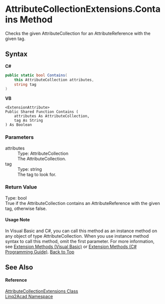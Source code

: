 # AttributeCollectionExtensions.Contains Method 
 

Checks the given AttributeCollection for an AttributeReference with the given tag.

## Syntax

**C#**<br />
``` C#
public static bool Contains(
	this AttributeCollection attributes,
	string tag
)
```

**VB**<br />
``` VB
<ExtensionAttribute>
Public Shared Function Contains ( 
	attributes As AttributeCollection,
	tag As String
) As Boolean
```


### Parameters
<dl><dt>attributes</dt><dd>Type: AttributeCollection<br />The AttributeCollection.</dd><dt>tag</dt><dd>Type: string<br />The tag to look for.</dd></dl>

### Return Value
Type: bool<br />True if the AttributeCollection contains an AttributeReference with the given tag, otherwise false.

#### Usage Note
In Visual Basic and C#, you can call this method as an instance method on any object of type AttributeCollection. When you use instance method syntax to call this method, omit the first parameter. For more information, see <a href="https://docs.microsoft.com/dotnet/visual-basic/programming-guide/language-features/procedures/extension-methods" target="_blank" rel="noopener noreferrer">Extension Methods (Visual Basic)</a> or <a href="https://docs.microsoft.com/dotnet/csharp/programming-guide/classes-and-structs/extension-methods" target="_blank" rel="noopener noreferrer">Extension Methods (C# Programming Guide)</a>.
<a href="#AttributeCollectionExtensionsContains-Method">Back to Top</a>

## See Also


#### Reference
<a href="T_Linq2Acad_AttributeCollectionExtensions.md#AttributeCollectionExtensions-Class">AttributeCollectionExtensions Class</a><br /><a href="N_Linq2Acad.md#Linq2Acad-Namespace">Linq2Acad Namespace</a><br />
